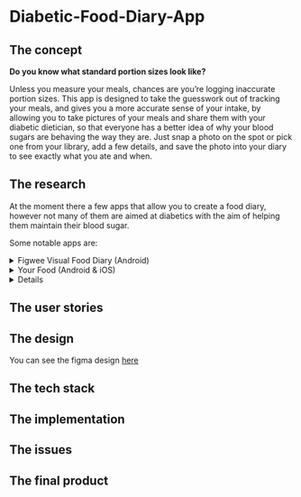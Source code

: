 # Diabetic-Food-Diary-App

## The concept

**Do you know what standard portion sizes look like?** 

Unless you measure your meals, chances are you’re logging inaccurate portion sizes. This app is designed to take the guesswork out of tracking your meals, and gives you a more accurate sense of your intake, by allowing you to take pictures of your meals and share them with your diabetic dietician, so that everyone has a better idea of why your blood sugars are behaving the way they are. Just snap a photo on the spot or pick one from your library, add a few details, and save the photo into your diary to see exactly what you ate and when. 

## The research

At the moment there a few apps that allow you to create a food diary, however not many of them are aimed at diabetics with the aim of helping them maintain their blood sugar. 

Some notable apps are:

<details><summary>Figwee Visual Food Diary (Android)</summary>
<br>
This app is no longer available on newer devices as it was made for older versions of android.

</details>    
<details><summary>Your Food (Android & iOS)</summary>
<br>
Your Food Journal offers tips and insights as you keep logging what you eat to help you make more informed decisions each day. It can:
<br>
<br>    

- Help easily track your meals and water each day    
- Log journal entries and help set goals as you better plan ahead
- See insights as you log your meals and water to help you make decisions
- Get notifications throughout the day

![image](https://user-images.githubusercontent.com/101563800/233860680-cb11e6d1-ad19-465c-836d-7788c862d6cc.png)

**Thoughts on the app**
    
- Simple colour coded design
- Titles at the top of the page
- The form for adding a food to the diary is simple
- Meal type Breakfast, Lunch, Dinner, Snack, Dessert option
- Large colourful buttons
- Tips to stay hydrated are bright and easy to read 
    
Here's a [link](https://apps.apple.com/us/app/your-food-journal/id1526909269) to the app    

    
</details>

<details><summaryCarb Manager (Android & iOS)</summary>

Carb Manager is an app that allows the user to count the amount of carbs and macros in their meal and take accountability for thier diet goals. It is designed to present data to the user in a visual format so that it makes it easier for them to stay on track with thier health goals, whether that's to lose weight, manage a long standing condition or just eat healthier.

**Thoughts on the app**

- 

Here's a [link](https://www.carbmanager.com/) to the app    
 

- [Ate](https://youate.com/) (Android & iOS) - 

- [My Fitness Pal](https://www.myfitnesspal.com/) (Android & iOS) - 

- [Food Diary See How You Eat App](https://play.google.com/store/apps/details?id=fi.seehowyoueat.shye&hl=en_GB&gl=US&pli=1) (Android) -

    </details>

## The user stories

## The design

You can see the figma design [here]()

## The tech stack

## The implementation

## The issues

## The final product
